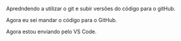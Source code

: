 Apredndendo a utilizar o git e subir versões do código para o gitHub.

Agora eu sei mandar o código para o GitHub. 

Agora estou enviando pelo VS Code.
